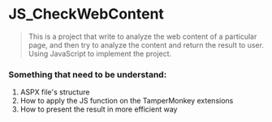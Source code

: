 # JS_CheckWebContent

> This is a project that write to analyze the web content of a particular page, and then try to analyze the content and return the result to user. Using JavaScript to implement the project.



###  Something that need to be understand:

1. ASPX file's structure
2. How to apply the JS function on the TamperMonkey extensions
3. How to present the result in more efficient way

